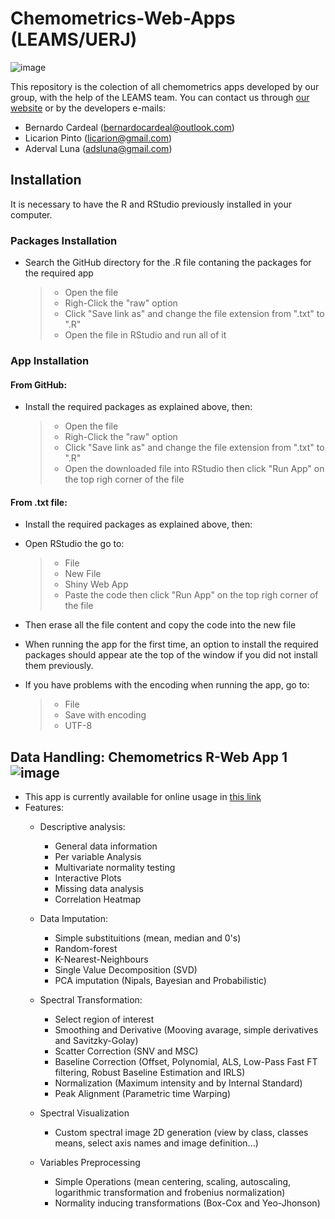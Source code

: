 # Chemometrics-Web-Apps (LEAMS/UERJ)
![image](https://static.wixstatic.com/media/1f581c_8d6a8a367d8042509d4843bf27ddd8d4~mv2.jpg/v1/fill/w_979,h_396,al_c,q_85,enc_auto/1f581c_8d6a8a367d8042509d4843bf27ddd8d4~mv2.jpg)

This repository is the colection of all chemometrics apps developed by our group, with the help of the LEAMS team. You can contact us through [our website](https://www.leamsuerj.com/) or by the developers e-mails:

- Bernardo Cardeal (bernardocardeal@outlook.com)
- Licarion Pinto (licarion@gmail.com)
- Aderval Luna (adsluna@gmail.com)


## Installation

It is necessary to have the R and RStudio previously installed in your computer.

### Packages Installation
- Search the GitHub directory for the .R file contaning the packages for the required app

   > - Open the file
   > - Righ-Click the "raw" option
   > - Click "Save link as" and change the file extension from ".txt" to ".R"
   > - Open the file in RStudio and run all of it

### App Installation

#### From GitHub:
- Install the required packages as explained above, then:

   > - Open the file
   > - Righ-Click the "raw" option
   > - Click "Save link as" and change the file extension from ".txt" to ".R" 
   > - Open the downloaded file into RStudio then click "Run App" on the top righ corner of the file

#### From .txt file:
- Install the required packages as explained above, then:
- Open RStudio the go to:

  > - File
  > - New File
  > - Shiny Web App 
  > - Paste the code then click "Run App" on the top righ corner of the file
- Then erase all the file content and copy the code into the new file
- When running the app for the first time, an option to install the required packages should appear ate the top of the window if you did not install them previously.
- If you have problems with the encoding when running the app, go to: 
  
  > - File
  > - Save with encoding
  > - UTF-8

## Data Handling: Chemometrics R-Web App 1 ![image](https://img.shields.io/badge/Version-DH--1.1-blueviolet)
- This app is currently available for online usage in [this link](https://licarionpinto.shinyapps.io/Data_Handling_app/)
- Features:
  - Descriptive analysis:
    - General data information
    - Per variable Analysis
    - Multivariate normality testing
    - Interactive Plots
    - Missing data analysis
    - Correlation Heatmap

  - Data Imputation:
    - Simple substituitions (mean, median and 0's)
    - Random-forest
    - K-Nearest-Neighbours
    - Single Value Decomposition (SVD)
    - PCA imputation (Nipals, Bayesian and Probabilistic)

  - Spectral Transformation:
    - Select region of interest
    - Smoothing and Derivative (Mooving avarage, simple derivatives and Savitzky-Golay)
    - Scatter Correction (SNV and MSC)
    - Baseline Correction (Offset, Polynomial, ALS, Low-Pass Fast FT filtering, Robust Baseline Estimation and IRLS)
    - Normalization (Maximum intensity and by Internal Standard)
    - Peak Alignment (Parametric time Warping)

  - Spectral Visualization
    - Custom spectral image 2D generation (view by class, classes means, select axis names and image definition...)

  - Variables Preprocessing
    - Simple Operations (mean centering, scaling, autoscaling, logarithmic transformation and frobenius normalization)
    - Normality inducing transformations (Box-Cox and Yeo-Jhonson)
